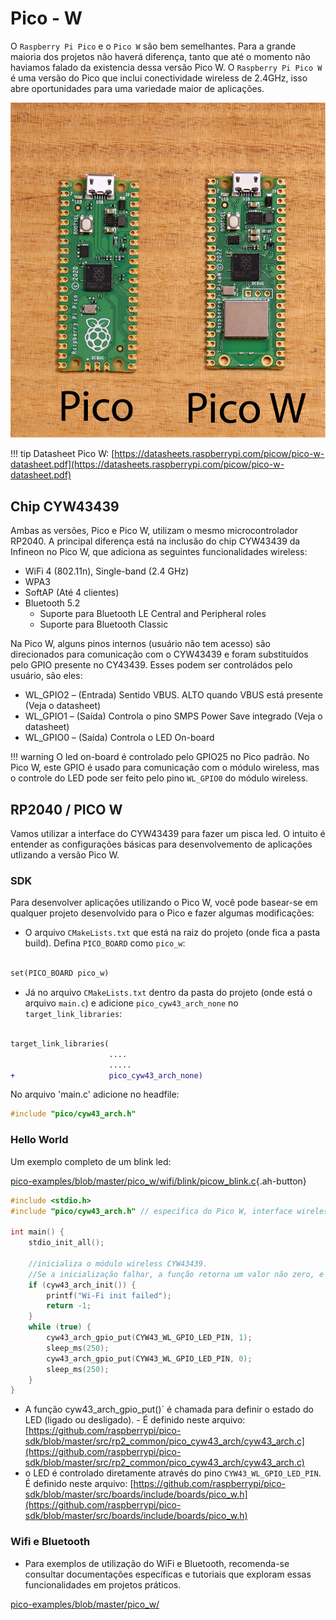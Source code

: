
# Pico - W 

O `Raspberry Pi Pico` e o `Pico W` são bem semelhantes. Para a grande maioria dos projetos não haverá diferença, tanto que até o momento não haviamos falado da existencia dessa versão Pico W. O `Raspberry Pi Pico W` é uma versão do Pico que inclui conectividade wireless de 2.4GHz, isso abre oportunidades para uma variedade maior de aplicações.

![](imgs/compare-front-pico-vs-pico-w.png)

!!! tip
    Datasheet Pico W: [https://datasheets.raspberrypi.com/picow/pico-w-datasheet.pdf](https://datasheets.raspberrypi.com/picow/pico-w-datasheet.pdf)


## Chip CYW43439

Ambas as versões, Pico e Pico W, utilizam o mesmo microcontrolador RP2040. A principal diferença está na inclusão do chip CYW43439 da Infineon no Pico W, que adiciona as seguintes funcionalidades wireless:


- WiFi 4 (802.11n), Single-band (2.4 GHz)
- WPA3
- SoftAP (Até 4 clientes)
- Bluetooth 5.2
    - Suporte para Bluetooth LE Central and Peripheral roles
    - Suporte para Bluetooth Classic


Na Pico W, alguns pinos internos (usuário não tem acesso) são direcionados para comunicação com o CYW43439 e foram substituídos pelo GPIO presente no CY43439. Esses podem ser controládos pelo usuário, são eles:

- WL_GPIO2 – (Entrada) Sentido VBUS. ALTO quando VBUS está presente (Veja o datasheet)
- WL_GPIO1 – (Saída) Controla o pino SMPS Power Save integrado (Veja o datasheet)
- WL_GPIO0 – (Saída) Controla o LED On-board

!!! warning
    O led on-board é controlado pelo GPIO25 no Pico padrão. No Pico W, este GPIO é usado para comunicação com o módulo wireless, mas o controle do LED pode ser feito pelo pino `WL_GPIO0` do módulo wireless.


## RP2040 / PICO W

Vamos utilizar a interface do CYW43439 para fazer um pisca led. O intuito é entender as configurações básicas para desenvolvemento de aplicações utlizando a versão Pico W.  


### SDK

Para desenvolver aplicações utilizando o Pico W, você pode basear-se em qualquer projeto desenvolvido para o Pico e fazer algumas modificações: 

-  O arquivo `CMakeLists.txt` que está na raiz do projeto (onde fica a pasta build). Defina `PICO_BOARD` como `pico_w`:

```diff

set(PICO_BOARD pico_w)

```

- Já no arquivo `CMakeLists.txt` dentro da pasta do projeto (onde está o arquivo `main.c`) e adicione `pico_cyw43_arch_none` no `target_link_libraries`:

```diff

target_link_libraries(
                      ....
                      .....
+                     pico_cyw43_arch_none)
```

No arquivo 'main.c' adicione no headfile:

```c
#include "pico/cyw43_arch.h"
```

### Hello World

Um exemplo completo de um blink led:

[pico-examples/blob/master/pico_w/wifi/blink/picow_blink.c](https://github.com/raspberrypi/pico-examples/blob/master/pico_w/wifi/blink/picow_blink.c){.ah-button}

```c
#include <stdio.h>
#include "pico/cyw43_arch.h" // específica do Pico W, interface wireless

int main() {
    stdio_init_all();

    //inicializa o módulo wireless CYW43439. 
    //Se a inicialização falhar, a função retorna um valor não zero, e o programa imprime uma mensagem de erro e termina.
    if (cyw43_arch_init()) {
        printf("Wi-Fi init failed");
        return -1;
    }
    while (true) {
        cyw43_arch_gpio_put(CYW43_WL_GPIO_LED_PIN, 1);
        sleep_ms(250);
        cyw43_arch_gpio_put(CYW43_WL_GPIO_LED_PIN, 0);
        sleep_ms(250);
    }
}
```


- A função cyw43_arch_gpio_put()` é chamada para definir o estado do LED (ligado ou desligado). - É definido neste arquivo: [https://github.com/raspberrypi/pico-sdk/blob/master/src/rp2_common/pico_cyw43_arch/cyw43_arch.c](https://github.com/raspberrypi/pico-sdk/blob/master/src/rp2_common/pico_cyw43_arch/cyw43_arch.c)
- o LED é controlado diretamente através do pino `CYW43_WL_GPIO_LED_PIN`. É definido neste arquivo: [https://github.com/raspberrypi/pico-sdk/blob/master/src/boards/include/boards/pico_w.h](https://github.com/raspberrypi/pico-sdk/blob/master/src/boards/include/boards/pico_w.h)

### Wifi e Bluetooth

- Para exemplos de utilização do WiFi e Bluetooth, recomenda-se consultar documentações específicas e tutoriais que exploram essas funcionalidades em projetos práticos.

[pico-examples/blob/master/pico_w/](https://github.com/raspberrypi/pico-examples/blob/master/pico_w/)